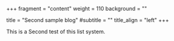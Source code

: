 +++
fragment = "content"
weight = 110
background = ""

title = "Second sample blog"
#subtitle = ""
title_align = "left"
+++

This is a Second test of this list system.